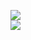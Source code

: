 [![](https://img.shields.io/badge/Made%20With-Github%20Spray-lightgrey.svg?style=for-the-badge&logo=github)](https://github.com/Annihil/github-spray#3062)  
[![](https://i.imgur.com/2DrTn0Z.gif)](https://github.com/Annihil/github-spray)